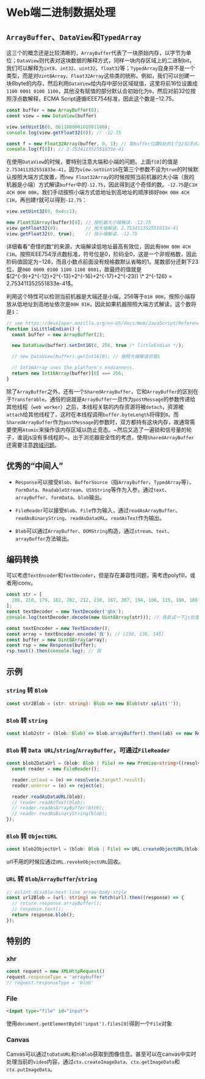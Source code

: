# Web端二进制数据处理

## `ArrayBuffer`、`DataView`和`TypedArray`

这三个的概念还是比较清晰的，`ArrayBuffer`代表了一块原始内存，以字节为单位；`DataView`则代表对这块数据的解释方式，同样一块内存区域上的二进制bit，我们可以解释为`int8`、`int32`、`uint32`、`float32`等；`TypedArray`自身并不是一个类型，而是对`Uint8Array`、`Float32Array`这些类的统称。例如，我们可以创建一块8byte的内存，然后利用`DataView`给内存中部分区域赋值，这里将前16位设置成`1100 0001 0100 1100`，其他没有赋值的部分默认会初始化为`0`，然后对前32位按照浮点数解释，ECMA Script遵循IEEE754标准，因此这个数是$-12.75$。

```js
const buffer = new ArrayBuffer(8);
const view = new DataView(buffer)

view.setUint16(0, 0b1100000101001100);
console.log(view.getFloat32(0)); // -12.75

const f = new Float32Array(buffer, 0, 1); // 取buffer位置0处的1个32位浮点数，即将buffer前32位解释为浮点数
console.log(f[0]); // 2.753411352551833e-41
```

在使用`DataView`的时候，要特别注意大端和小端的问题。上面`f[0]`的值是`2.753411352551833e-41`，因为`view.setUint16`在第三个参数不设为`true`的时候默认按照大端方式放置，而`new Float32Array`的时候按照当前机器的大小端（我的机器是小端）方式解读`buffer`中的`-12.75`，因此得到这个奇怪的数。`-12.75`是`C1H 4CH 00H 00H`，我们手动按照小端方式低地址到高地址的顺序排好`00H 00H 4CH C1H`，再创建`f`就可以得到`-12.75`：

```js
view.setUint32(0, 0x4cc1);

new Float32Array(buffer)[0]; // 按机器大小端解读，-12.75
view.getFloat32(0);          // 按大端解读，2.753411352551833e-41
view.getFloat32(0, true);    // 按小端解读，-12.75
```

详细看看“奇怪的数”的来源，大端解读低地址最高有效位，因此有`00H 00H 4CH C1H`。按照IEEE754浮点数标准，符号位是0，阶码全0，这是一个非规格数，因此阶码值固定为$-126$，而且小数点前面没有规格数默认省略的$1$。尾数部分还剩下23位，是`000 0000 0100 1100 1100 0001`，故最终的值就是$(2^{-9}+2^{-12}+2^{-13}+2^{-16}+2^{-17}+2^{-23}) \* 2^{-126} = 2.753411352551833e-41$。

利用这个特性可以检测当前机器是大端还是小端，256等于`01H 00H`，按照小端存放从低地址到高地址依次是`00H 01H`，因此如果机器按照大端方式解读，这个数将是`1`：

```js
// see https://developer.mozilla.org/en-US/docs/Web/JavaScript/Reference/Global_Objects/DataView
function isLittleEndian() {
  const buffer = new ArrayBuffer(2);

  new DataView(buffer).setInt16(0, 256, true /* littleEndian */);

  // new DataView(buffer).getInt16(0); // 按照大端解读将是1

  // Int16Array uses the platform's endianness.
  return new Int16Array(buffer)[0] === 256;
}
```

除了`ArrayBuffer`之外，还有一个`SharedArrayBuffer`，它和`ArrayBuffer`的区别在于`Transferable`。通俗的说就是`ArrayBuffer`一旦作为`postMessage`的参数传递给其他线程（`web worker`）之后，本线程关联的内存资源将被`detach`，资源被`attach`给其他线程了，这时在本线程调用`buffer.byteLength`将得到`0`。而`SharedArrayBuffer`作为`postMessage`的参数时，双方都持有这块内存，故通常需要使用`Atomic`来操作该内存区域以防止竞态。~然后又造了一遍锁和信号量的轮子，谁说js没有多线程的~。出于浏览器安全性的考虑，使用`SharedArrayBuffer`还需要注意[跨域问题](https://developer.mozilla.org/en-US/docs/Web/JavaScript/Reference/Global_Objects/SharedArrayBuffer)。

## 优秀的“中间人”

*   `Response`可以接受`Blob`、`BufferSource`（指`ArrayBuffer`、`TypedArray`等）、`FormData`、`ReadableStream`、`USVString`等作为入参，通过`text`、`arrayBuffer`、`formData`、`blob`输出。

*   `FileReader`可以接受`Blob`、`File`作为输入，通过`readAsArrayBuffer`、`readAsBinaryString`、`readAsDataURL`、`readAsText`作为输出。

*   `Blob`可以通过`ArrayBuffer`、`DOMString`构造，通过`stream`、`text`、`arrayBuffer`方法输出。

## 编码转换

可以考虑`TextEncoder`和`TextDecoder`，但是存在兼容性问题，需考虑polyfill，或者用iconv。

```js
const str = [
  206, 210, 179, 162, 202, 212, 210, 187, 207, 194, 106, 115, 180, 166, 192, 237, 103, 98, 107,
];
const textDecoder = new TextDecoder('gbk');
console.log(textDecoder.decode(new Uint8Array(str))); // 我尝试一下js处理gbk
```

```js
const textEncoder = new TextEncoder();
const array = textEncoder.encode('我'); // [230, 136, 145]
const buffer = new Uint8Array(array);
const rsp = new Response(buffer);
rsp.text().then(console.log); // 我
```

## 示例

### `string` 转 `Blob`

```ts
const str2Blob = (str: string): Blob => new Blob(str.split(''));
```

### `Blob` 转 `string`

```ts
const blob2str = (blob: Blob) => blob.arrayBuffer().then((ab) => new Response(ab)).then((response) => response.text());
```

### `Blob` 转 `Data URL`/`string`/`ArrayBuffer`，可通过`FileReader`

```ts
const blob2DataUrl = (blob: Blob | File) => new Promise<string>((resolve, reject) => {
  const reader = new FileReader();

  reader.onload = (e) => resolve(e.target?.result);
  reader.onerror = (e) => reject(e);

  reader.readAsDataURL(blob);
  // reader.readAsText(blob);
  // reader.readAsArrayBuffer(blob);
  // reader.readAsBinaryString(blob);
});
```

### `Blob` 转 `ObjectURL`

```ts
const blob2ObjectUrl = (blob: Blob | File) => URL.createObjectURL(blob);
```

url不用的时候应通过`URL.revokeObjectURL`回收。

### `URL` 转 `Blob`/`ArrayBuffer`/`string`

```ts
// eslint-disable-next-line arrow-body-style
const url2Blob = (url: string) => fetch(url).then((response) => {
  // return response.arrayBuffer();
  // response.text();
  return response.blob();
});
```

## 特别的

### xhr

```js
const request = new XMLHttpRequest()
request.responseType = 'arraybuffer'
// request.responseType = 'blob'
```

### File

```html
<input type="file" id="input">
```

使用`document.getElementById('input').files[0]`得到一个`File`对象

### Canvas

Canvas可以通过`toDataURL`和`toBlob`获取到图像信息。甚至可以在canvas中实时处理当前的`video`内容，通过`ctx.createImageData`、`ctx.getImageData`和`ctx.putImageData`。
